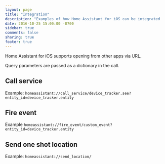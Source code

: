 ```yaml
---
layout: page
title: "Integration"
description: "Examples of how Home Assistant for iOS can be integrated with other apps"
date: 2016-10-25 15:00:00 -0700
sidebar: true
comments: false
sharing: true
footer: true
---
```


Home Assistant for iOS supports opening from other apps via URL.

Query parameters are passed as a dictionary in the call.

## Call service
Example: `homeassistant://call_service/device_tracker.see?entity_id=device_tracker.entity`

## Fire event

Example `homeassistant://fire_event/custom_event?entity_id=device_tracker.entity`

## Send one shot location

Example: `homeassistant://send_location/`
